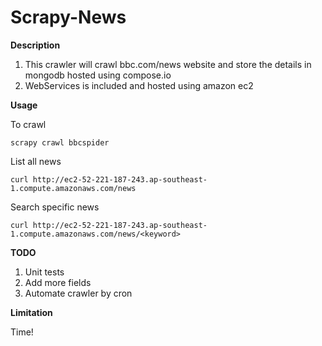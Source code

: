 Scrapy-News
===========
**Description**

 1. This crawler will crawl bbc.com/news website and store the details in mongodb hosted using compose.io
 2. WebServices is included and hosted using amazon ec2

**Usage**

To crawl

    scrapy crawl bbcspider

List all news

    curl http://ec2-52-221-187-243.ap-southeast-1.compute.amazonaws.com/news

Search specific news

    curl http://ec2-52-221-187-243.ap-southeast-1.compute.amazonaws.com/news/<keyword>

**TODO**

 1. Unit tests
 2. Add more fields
 3. Automate crawler by cron

**Limitation**

Time!
